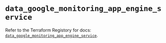 # `data_google_monitoring_app_engine_service`

Refer to the Terraform Registory for docs: [`data_google_monitoring_app_engine_service`](https://www.terraform.io/docs/providers/google/d/monitoring_app_engine_service).

